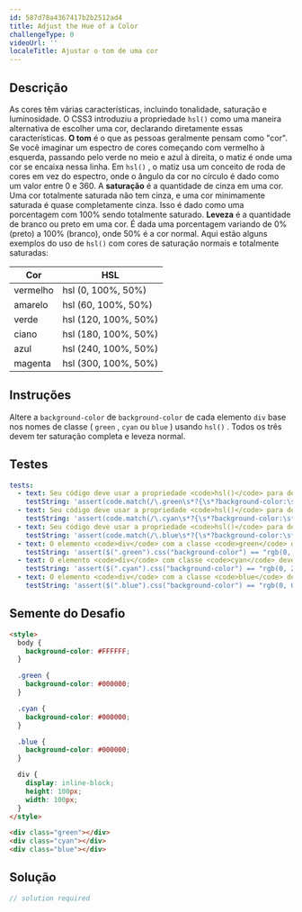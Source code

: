 ```yaml
---
id: 587d78a4367417b2b2512ad4
title: Adjust the Hue of a Color
challengeType: 0
videoUrl: ''
localeTitle: Ajustar o tom de uma cor
---
```


## Descrição
<section id="description"> As cores têm várias características, incluindo tonalidade, saturação e luminosidade. O CSS3 introduziu a propriedade <code>hsl()</code> como uma maneira alternativa de escolher uma cor, declarando diretamente essas características. <b>O tom</b> é o que as pessoas geralmente pensam como &quot;cor&quot;. Se você imaginar um espectro de cores começando com vermelho à esquerda, passando pelo verde no meio e azul à direita, o matiz é onde uma cor se encaixa nessa linha. Em <code>hsl()</code> , o matiz usa um conceito de roda de cores em vez do espectro, onde o ângulo da cor no círculo é dado como um valor entre 0 e 360. A <b>saturação</b> é a quantidade de cinza em uma cor. Uma cor totalmente saturada não tem cinza, e uma cor minimamente saturada é quase completamente cinza. Isso é dado como uma porcentagem com 100% sendo totalmente saturado. <b>Leveza</b> é a quantidade de branco ou preto em uma cor. É dada uma porcentagem variando de 0% (preto) a 100% (branco), onde 50% é a cor normal. Aqui estão alguns exemplos do uso de <code>hsl()</code> com cores de saturação normais e totalmente saturadas: <table class="table table-striped"><thead><tr><th> Cor </th><th> HSL </th></tr></thead><tbody><tr><td> vermelho </td><td> hsl (0, 100%, 50%) </td></tr><tr><td> amarelo </td><td> hsl (60, 100%, 50%) </td></tr><tr><td> verde </td><td> hsl (120, 100%, 50%) </td></tr><tr><td> ciano </td><td> hsl (180, 100%, 50%) </td></tr><tr><td> azul </td><td> hsl (240, 100%, 50%) </td></tr><tr><td> magenta </td><td> hsl (300, 100%, 50%) </td></tr></tbody></table></section>

## Instruções
<section id="instructions"> Altere a <code>background-color</code> de <code>background-color</code> de cada elemento <code>div</code> base nos nomes de classe ( <code>green</code> , <code>cyan</code> ou <code>blue</code> ) usando <code>hsl()</code> . Todos os três devem ter saturação completa e leveza normal. </section>

## Testes
<section id='tests'>

```yml
tests:
  - text: Seu código deve usar a propriedade <code>hsl()</code> para declarar a cor verde.
    testString: 'assert(code.match(/\.green\s*?{\s*?background-color:\s*?hsl/gi), "Your code should use the <code>hsl()</code> property to declare the color green.");'
  - text: Seu código deve usar a propriedade <code>hsl()</code> para declarar a cor ciano.
    testString: 'assert(code.match(/\.cyan\s*?{\s*?background-color:\s*?hsl/gi), "Your code should use the <code>hsl()</code> property to declare the color cyan.");'
  - text: Seu código deve usar a propriedade <code>hsl()</code> para declarar a cor azul.
    testString: 'assert(code.match(/\.blue\s*?{\s*?background-color:\s*?hsl/gi), "Your code should use the <code>hsl()</code> property to declare the color blue.");'
  - text: O elemento <code>div</code> com a classe <code>green</code> deve ter uma <code>background-color</code> de fundo verde.
    testString: 'assert($(".green").css("background-color") == "rgb(0, 255, 0)", "The <code>div</code> element with class <code>green</code> should have a <code>background-color</code> of green.");'
  - text: O elemento <code>div</code> com classe <code>cyan</code> deve ter uma <code>background-color</code> de <code>background-color</code> de ciano.
    testString: 'assert($(".cyan").css("background-color") == "rgb(0, 255, 255)", "The <code>div</code> element with class <code>cyan</code> should have a <code>background-color</code> of cyan.");'
  - text: O elemento <code>div</code> com a classe <code>blue</code> deve ter uma <code>background-color</code> de fundo azul.
    testString: 'assert($(".blue").css("background-color") == "rgb(0, 0, 255)", "The <code>div</code> element with class <code>blue</code> should have a <code>background-color</code> of blue.");'

```

</section>

## Semente do Desafio
<section id='challengeSeed'>

<div id='html-seed'>

```html
<style>
  body {
    background-color: #FFFFFF;
  }

  .green {
    background-color: #000000;
  }

  .cyan {
    background-color: #000000;
  }

  .blue {
    background-color: #000000;
  }

  div {
    display: inline-block;
    height: 100px;
    width: 100px;
  }
</style>

<div class="green"></div>
<div class="cyan"></div>
<div class="blue"></div>

```

</div>



</section>

## Solução
<section id='solution'>

```js
// solution required
```
</section>
